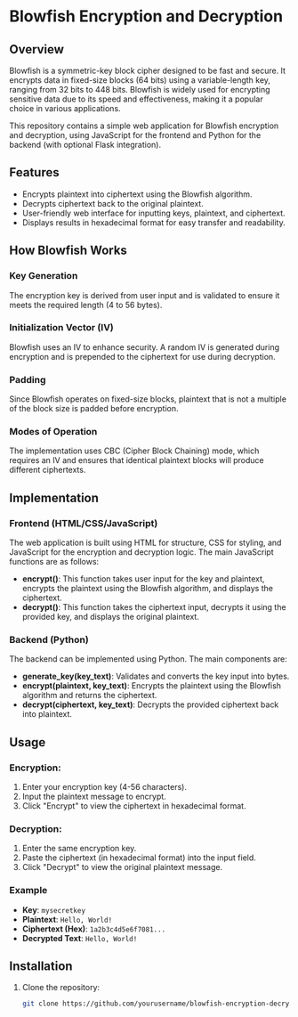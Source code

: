# Blowfish Encryption and Decryption

## Overview

Blowfish is a symmetric-key block cipher designed to be fast and secure. It encrypts data in fixed-size blocks (64 bits) using a variable-length key, ranging from 32 bits to 448 bits. Blowfish is widely used for encrypting sensitive data due to its speed and effectiveness, making it a popular choice in various applications.

This repository contains a simple web application for Blowfish encryption and decryption, using JavaScript for the frontend and Python for the backend (with optional Flask integration).

## Features

- Encrypts plaintext into ciphertext using the Blowfish algorithm.
- Decrypts ciphertext back to the original plaintext.
- User-friendly web interface for inputting keys, plaintext, and ciphertext.
- Displays results in hexadecimal format for easy transfer and readability.

## How Blowfish Works

### Key Generation
The encryption key is derived from user input and is validated to ensure it meets the required length (4 to 56 bytes).

### Initialization Vector (IV)
Blowfish uses an IV to enhance security. A random IV is generated during encryption and is prepended to the ciphertext for use during decryption.

### Padding
Since Blowfish operates on fixed-size blocks, plaintext that is not a multiple of the block size is padded before encryption.

### Modes of Operation
The implementation uses CBC (Cipher Block Chaining) mode, which requires an IV and ensures that identical plaintext blocks will produce different ciphertexts.

## Implementation

### Frontend (HTML/CSS/JavaScript)

The web application is built using HTML for structure, CSS for styling, and JavaScript for the encryption and decryption logic. The main JavaScript functions are as follows:

- **encrypt()**: This function takes user input for the key and plaintext, encrypts the plaintext using the Blowfish algorithm, and displays the ciphertext.
- **decrypt()**: This function takes the ciphertext input, decrypts it using the provided key, and displays the original plaintext.

### Backend (Python)

The backend can be implemented using Python. The main components are:

- **generate_key(key_text)**: Validates and converts the key input into bytes.
- **encrypt(plaintext, key_text)**: Encrypts the plaintext using the Blowfish algorithm and returns the ciphertext.
- **decrypt(ciphertext, key_text)**: Decrypts the provided ciphertext back into plaintext.

## Usage

### Encryption:

1. Enter your encryption key (4-56 characters).
2. Input the plaintext message to encrypt.
3. Click "Encrypt" to view the ciphertext in hexadecimal format.

### Decryption:

1. Enter the same encryption key.
2. Paste the ciphertext (in hexadecimal format) into the input field.
3. Click "Decrypt" to view the original plaintext message.

### Example

- **Key**: `mysecretkey`  
- **Plaintext**: `Hello, World!`  
- **Ciphertext (Hex)**: `1a2b3c4d5e6f7081...`  
- **Decrypted Text**: `Hello, World!`

## Installation

1. Clone the repository:
   ```bash
   git clone https://github.com/yourusername/blowfish-encryption-decryption.git
